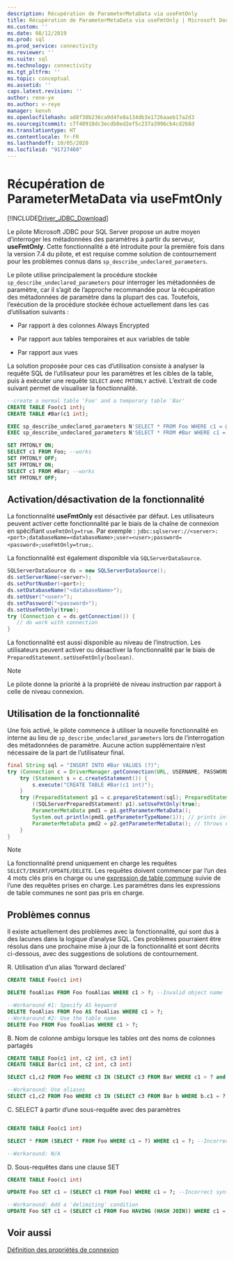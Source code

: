 ```yaml
---
description: Récupération de ParameterMetaData via useFmtOnly
title: Récupération de ParameterMetaData via useFmtOnly | Microsoft Docs
ms.custom: ''
ms.date: 08/12/2019
ms.prod: sql
ms.prod_service: connectivity
ms.reviewer: ''
ms.suite: sql
ms.technology: connectivity
ms.tgt_pltfrm: ''
ms.topic: conceptual
ms.assetid: ''
caps.latest.revision: ''
author: rene-ye
ms.author: v-reye
manager: kenvh
ms.openlocfilehash: ad8f30b236ca9d4fe8a134db3e1726aaeb17a2d3
ms.sourcegitcommit: c7f40918dc3ecdb0ed2ef5c237a3996cb4cd268d
ms.translationtype: HT
ms.contentlocale: fr-FR
ms.lasthandoff: 10/05/2020
ms.locfileid: "91727460"
---
```

# <a name="retrieving-parametermetadata-via-usefmtonly"></a>Récupération de ParameterMetaData via useFmtOnly
[!INCLUDE[Driver_JDBC_Download](../../includes/driver_jdbc_download.md)]

  Le pilote Microsoft JDBC pour SQL Server propose un autre moyen d’interroger les métadonnées des paramètres à partir du serveur, **useFmtOnly**. Cette fonctionnalité a été introduite pour la première fois dans la version 7.4 du pilote, et est requise comme solution de contournement pour les problèmes connus dans `sp_describe_undeclared_parameters`.
  
  Le pilote utilise principalement la procédure stockée `sp_describe_undeclared_parameters` pour interroger les métadonnées de paramètre, car il s’agit de l’approche recommandée pour la récupération des métadonnées de paramètre dans la plupart des cas. Toutefois, l’exécution de la procédure stockée échoue actuellement dans les cas d’utilisation suivants :
  
-   Par rapport à des colonnes Always Encrypted
  
-   Par rapport aux tables temporaires et aux variables de table
  
-   Par rapport aux vues 
  
  La solution proposée pour ces cas d’utilisation consiste à analyser la requête SQL de l’utilisateur pour les paramètres et les cibles de la table, puis à exécuter une requête `SELECT` avec `FMTONLY` activé. L’extrait de code suivant permet de visualiser la fonctionnalité.
  
```sql
--create a normal table 'Foo' and a temporary table 'Bar'
CREATE TABLE Foo(c1 int);
CREATE TABLE #Bar(c1 int);

EXEC sp_describe_undeclared_parameters N'SELECT * FROM Foo WHERE c1 = @p0' --works fine
EXEC sp_describe_undeclared_parameters N'SELECT * FROM #Bar WHERE c1 = @p0' --fails with "Invalid object name '#Bar'"

SET FMTONLY ON;
SELECT c1 FROM Foo; --works
SET FMTONLY OFF;
SET FMTONLY ON;
SELECT c1 FROM #Bar; --works
SET FMTONLY OFF;
```
 
## <a name="turning-the-feature-onoff"></a>Activation/désactivation de la fonctionnalité 
 La fonctionnalité **useFmtOnly** est désactivée par défaut. Les utilisateurs peuvent activer cette fonctionnalité par le biais de la chaîne de connexion en spécifiant `useFmtOnly=true`. Par exemple : `jdbc:sqlserver://<server>:<port>;databaseName=<databaseName>;user=<user>;password=<password>;useFmtOnly=true;`.
 
 La fonctionnalité est également disponible via `SQLServerDataSource`.
 ```java
SQLServerDataSource ds = new SQLServerDataSource();
ds.setServerName(<server>);
ds.setPortNumber(<port>);
ds.setDatabaseName("<databaseName>");
ds.setUser("<user>");
ds.setPassword("<password>");
ds.setUseFmtOnly(true);
try (Connection c = ds.getConnection()) {
    // do work with connection
}
 ```
 
 La fonctionnalité est aussi disponible au niveau de l’instruction. Les utilisateurs peuvent activer ou désactiver la fonctionnalité par le biais de `PreparedStatement.setUseFmtOnly(boolean)`.
> [!NOTE]  
>  Le pilote donne la priorité à la propriété de niveau instruction par rapport à celle de niveau connexion.

## <a name="using-the-feature"></a>Utilisation de la fonctionnalité
  Une fois activé, le pilote commence à utiliser la nouvelle fonctionnalité en interne au lieu de `sp_describe_undeclared_parameters` lors de l’interrogation des métadonnées de paramètre. Aucune action supplémentaire n’est nécessaire de la part de l’utilisateur final.
```java
final String sql = "INSERT INTO #Bar VALUES (?)";
try (Connection c = DriverManager.getConnection(URL, USERNAME, PASSWORD)) {
    try (Statement s = c.createStatement()) {
        s.execute("CREATE TABLE #Bar(c1 int)");
    }
    try (PreparedStatement p1 = c.prepareStatement(sql); PreparedStatement p2 = c.prepareStatement(sql)) {
        ((SQLServerPreparedStatement) p1).setUseFmtOnly(true);
        ParameterMetaData pmd1 = p1.getParameterMetaData();
        System.out.println(pmd1.getParameterTypeName(1)); // prints int
        ParameterMetaData pmd2 = p2.getParameterMetaData(); // throws exception, Invalid object name '#Bar'
    }
}
```
> [!NOTE]  
>  La fonctionnalité prend uniquement en charge les requêtes `SELECT/INSERT/UPDATE/DELETE`. Les requêtes doivent commencer par l’un des 4 mots clés pris en charge ou une [expression de table commune](../../t-sql/queries/with-common-table-expression-transact-sql.md?view=sql-server-2017) suivie de l’une des requêtes prises en charge. Les paramètres dans les expressions de table communes ne sont pas pris en charge.

## <a name="known-issues"></a>Problèmes connus
  Il existe actuellement des problèmes avec la fonctionnalité, qui sont dus à des lacunes dans la logique d’analyse SQL. Ces problèmes pourraient être résolus dans une prochaine mise à jour de la fonctionnalité et sont décrits ci-dessous, avec des suggestions de solutions de contournement.
  
R. Utilisation d’un alias ’forward declared'
```sql
CREATE TABLE Foo(c1 int)

DELETE fooAlias FROM Foo fooAlias WHERE c1 > ?; --Invalid object name 'fooAlias'

--Workaround #1: Specify AS keyword
DELETE fooAlias FROM Foo AS fooAlias WHERE c1 > ?;
--Workaround #2: Use the table name
DELETE Foo FROM Foo fooAlias WHERE c1 > ?;
```

B. Nom de colonne ambigu lorsque les tables ont des noms de colonnes partagés
```sql
CREATE TABLE Foo(c1 int, c2 int, c3 int)
CREATE TABLE Bar(c1 int, c2 int, c3 int)

SELECT c1,c2 FROM Foo WHERE c3 IN (SELECT c3 FROM Bar WHERE c1 > ? and c2 < ? and c3 = ?); --Ambiguous Column Name

--Workaround: Use aliases
SELECT c1,c2 FROM Foo WHERE c3 IN (SELECT c3 FROM Bar b WHERE b.c1 = ? and b.c2 = ? and b.c3 = ?);
```

C. SELECT à partir d’une sous-requête avec des paramètres
```sql

CREATE TABLE Foo(c1 int)

SELECT * FROM (SELECT * FROM Foo WHERE c1 = ?) WHERE c1 = ?; --Incorrect syntax near '?'

--Workaround: N/A
```

D. Sous-requêtes dans une clause SET
```sql
CREATE TABLE Foo(c1 int)

UPDATE Foo SET c1 = (SELECT c1 FROM Foo) WHERE c1 = ?; --Incorrect syntax near ')'

--Workaround: Add a 'delimiting' condition
UPDATE Foo SET c1 = (SELECT c1 FROM Foo HAVING (HASH JOIN)) WHERE c1 = ?;
```

## <a name="see-also"></a>Voir aussi  
 [Définition des propriétés de connexion](../../connect/jdbc/setting-the-connection-properties.md)  
  
